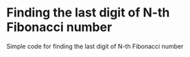 # Finding the last digit of N-th Fibonacci number

Simple code for finding the last digit of N-th Fibonacci number